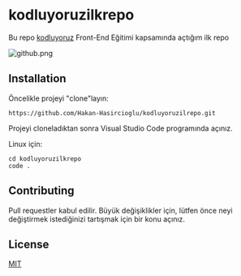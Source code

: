 # kodluyoruzilkrepo

Bu repo [kodluyoruz](https://kodluyoruz.org/tr/kodluyoruz/) Front-End Eğitimi kapsamında açtığım ilk repo

![github.png](figures/Adsız.png)

## Installation

Öncelikle projeyi "clone"layın:
```
https://github.com/Hakan-Hasircioglu/kodluyoruzilrepo.git
```



Projeyi cloneladıktan sonra Visual Studio Code programında açınız.

Linux için:
```
cd kodluyoruzilkrepo
code .
```

## Contributing
Pull requestler kabul edilir. Büyük değişiklikler için, lütfen önce neyi değiştirmek istediğinizi tartışmak için bir konu açınız.

## License
[MIT](https://choosealicense.com/licenses/mit/)